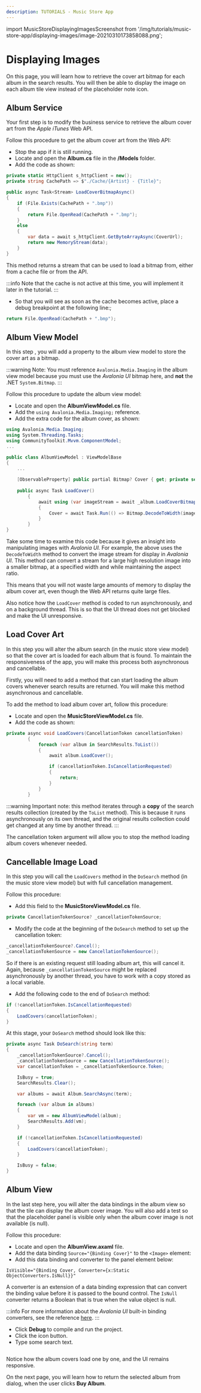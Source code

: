 ```yaml
---
description: TUTORIALS - Music Store App
---
```


import MusicStoreDisplayingImagesScreenshot from '/img/tutorials/music-store-app/displaying-images/image-20210310173858088.png';

# Displaying Images

On this page, you will learn how to retrieve the cover art bitmap for each album in the search results. You will then be able to display the image on each album tile view instead of the placeholder note icon.

## Album Service

Your first step is to modify the business service to retrieve the album cover art from the _Apple iTunes_ Web API.

Follow this procedure to get the album cover art from the Web API:

- Stop the app if it is still running.
- Locate and open the **Album.cs** file in the **/Models** folder.
- Add the code as shown:

```csharp
private static HttpClient s_httpClient = new();
private string CachePath => $"./Cache/{Artist} - {Title}";

public async Task<Stream> LoadCoverBitmapAsync()
{
    if (File.Exists(CachePath + ".bmp"))
    {
        return File.OpenRead(CachePath + ".bmp");
    }
    else
    {
        var data = await s_httpClient.GetByteArrayAsync(CoverUrl);
        return new MemoryStream(data);
    }
}
```

This method returns a stream that can be used to load a bitmap from, either from a cache file or from the API.

:::info
Note that the cache is not active at this time, you will implement it later in the tutorial.
:::

- So that you will see as soon as the cache becomes active, place a debug breakpoint at the following line:;

```csharp
return File.OpenRead(CachePath + ".bmp");
```

## Album View Model

In this step , you will add a property to the album view model to store the cover art as a bitmap.

:::warning
Note: You must reference `Avalonia.Media.Imaging` in the album view model because you must use the _Avalonia UI_ bitmap here, and **not** the .NET `System.Bitmap`.
:::

Follow this procedure to update the album view model:

- Locate and open the **AlbumViewModel.cs** file.
- Add the `using Avalonia.Media.Imaging;` reference.
- Add the extra code for the album cover, as shown:

```csharp
using Avalonia.Media.Imaging;
using System.Threading.Tasks;
using CommunityToolkit.Mvvm.ComponentModel;
...

public class AlbumViewModel : ViewModelBase
{
    ...
    
    [ObservableProperty] public partial Bitmap? Cover { get; private set; }
    
    public async Task LoadCover()
        {
            await using (var imageStream = await _album.LoadCoverBitmapAsync())
            {
                Cover = await Task.Run(() => Bitmap.DecodeToWidth(imageStream, 400));
            }
        }
}   
```

Take some time to examine this code because it gives an insight into manipulating images with _Avalonia UI._ For example, the above uses the `DecodeToWidth` method to convert the image stream for display in _Avalonia UI_. This method can convert a stream for a large high resolution image into a smaller bitmap, at a specified width and while maintaining the aspect ratio.

This means that you will not waste large amounts of memory to display the album cover art, even though the Web API returns quite large files.

Also notice how the `LoadCover` method is coded to run asynchronously, and on a background thread. This is so that the UI thread does not get blocked and make the UI unresponsive.

## Load Cover Art

In this step you will alter the album search (in the music store view model) so that the cover art is loaded for each album that is found. To maintain the responsiveness of the app, you will make this process both asynchronous and cancellable.

Firstly, you will need to add a method that can start loading the album covers whenever search results are returned. You will make this method asynchronous and cancellable.

To add the method to load album cover art, follow this procedure:

- Locate and open the **MusicStoreViewModel.cs** file.
- Add the code as shown:

```csharp
private async void LoadCovers(CancellationToken cancellationToken)
        {
            foreach (var album in SearchResults.ToList())
            {
                await album.LoadCover();

                if (cancellationToken.IsCancellationRequested)
                {
                    return;
                }
            }
        }
```

:::warning
Important note: this method iterates through a **copy** of the search results collection  (created by the `ToList` method). This is because it runs asynchronously on its own thread, and the original  results collection could get changed at any time by another thread.
:::

The cancellation token argument will allow you to stop the method loading album covers whenever needed.

## Cancellable Image Load

In this step you will call the `LoadCovers` method in the `DoSearch` method (in the music store view model) but with full cancellation management.

Follow this procedure:

- Add this field to the **MusicStoreViewModel.cs** file.

```csharp
private CancellationTokenSource? _cancellationTokenSource;
```

- Modify the code at the beginning of the `DoSearch` method to set up the cancellation token:

```csharp
_cancellationTokenSource?.Cancel();
_cancellationTokenSource = new CancellationTokenSource();
```

So if there is an existing request still loading album art, this will cancel it. Again, because `_cancellationTokenSource` might be replaced asynchronously by another thread, you have to work with a copy stored as a local variable.

- Add the following code to the end of `DoSearch` method:

```csharp
if (!cancellationToken.IsCancellationRequested)
{
    LoadCovers(cancellationToken);
}
```

At this stage, your `DoSearch` method should look like this:

```csharp
private async Task DoSearch(string term)
{
    _cancellationTokenSource?.Cancel();
    _cancellationTokenSource = new CancellationTokenSource();
    var cancellationToken = _cancellationTokenSource.Token;

    IsBusy = true;
    SearchResults.Clear();

    var albums = await Album.SearchAsync(term);

    foreach (var album in albums)
    {
        var vm = new AlbumViewModel(album);
        SearchResults.Add(vm);
    }

    if (!cancellationToken.IsCancellationRequested)
    {
        LoadCovers(cancellationToken);
    }

    IsBusy = false;
}
```

## Album View

In the last step here, you will alter the data bindings in the album view so that the tile can display the album cover image. You will also add a test so that the placeholder panel is visible only when the album cover image is not available (is null).

Follow this procedure:

- Locate and open the **AlbumView.axaml** file.
- Add the data binding `Source="{Binding Cover}"` to the `<Image>` element:
- Add this data binding and converter to the panel element below:

```
IsVisible="{Binding Cover, Converter={x:Static ObjectConverters.IsNull}}"
```

A converter is an extension of a data binding expression that can convert the binding value before it is passed to the bound control. The `IsNull` converter returns a Boolean that is true when the value object is null.

:::info
For more information about the _Avalonia UI_ built-in binding converters, see the reference [here](../../reference/built-in-data-binding-converters.md).
:::

- Click **Debug** to compile and run the project.
- Click the icon button.
- Type some search text.

<p><img className="image-medium-zoom" src={MusicStoreDisplayingImagesScreenshot} alt="" /></p>

Notice how the album covers load one by one, and the UI remains responsive.

On the next page, you will learn how to return the selected album from dialog, when the user clicks  **Buy Album**.
